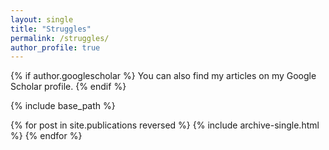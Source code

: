 ```yaml
---
layout: single
title: "Struggles"
permalink: /struggles/
author_profile: true
---
```

{% if author.googlescholar %} You can also find my articles on my Google Scholar profile. {% endif %}

{% include base_path %}

{% for post in site.publications reversed %}
{% include archive-single.html %}
{% endfor %}

